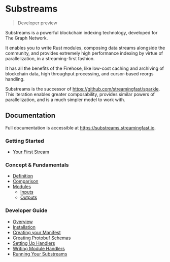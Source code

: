 # Substreams

> Developer preview

Substreams is a powerful blockchain indexing technology, developed for The Graph Network.

It enables you to write Rust modules, composing data streams alongside the community, and provides extremely high performance indexing by virtue of parallelization, in a streaming-first fashion.


It has all the benefits of the Firehose, like low-cost caching and archiving of blockchain data, high throughput processing, and cursor-based reorgs handling.

Substreams is the successor of https://github.com/streamingfast/sparkle. This iteration enables greater composability, provides similar powers of parallelization, and is a much simpler model to work with.

## Documentation

Full documentation is accessible at https://substreams.streamingfast.io.

### Getting Started

* [Your First Stream](https://substreams.streamingfast.io/getting-started/your-first-stream)

### Concept & Fundamentals

* [Definition](https://substreams.streamingfast.io/concepts/definition)
* [Comparison](https://substreams.streamingfast.io/concepts/comparison)
* [Modules](https://substreams.streamingfast.io/concepts/modules)
  * [Inputs](https://substreams.streamingfast.io/concept-and-fundamentals/modules/inputs)
  * [Outputs](https://substreams.streamingfast.io/concept-and-fundamentals/modules/outputs)

### Developer Guide

* [Overview](https://substreams.streamingfast.io/developer-guide/overview)
* [Installation](https://substreams.streamingfast.io/developer-guide/installation-requirements)
* [Creating your Manifest](https://substreams.streamingfast.io/developer-guide/creating-your-manifest)
* [Creating Protobuf Schemas](https://substreams.streamingfast.io/developer-guide/creating-protobuf-schemas)
* [Setting Up Handlers](https://substreams.streamingfast.io/developer-guide/setting-up-handlers)
* [Writing Module Handlers](https://substreams.streamingfast.io/developer-guide/writing-module-handlers)
* [Running Your Substreams](https://substreams.streamingfast.io/developer-guide/running-substreams)
